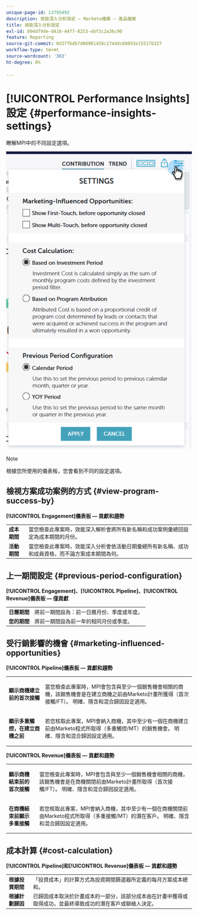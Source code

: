 ```yaml
---
unique-page-id: 13795492
description: 效能深入分析設定 — Marketo檔案 — 產品檔案
title: 效能深入分析設定
exl-id: 894df9de-d416-44f7-8253-ebf3c2a36c90
feature: Reporting
source-git-commit: 0d37fbdb7d08901458c1744dc68893e155176327
workflow-type: tm+mt
source-wordcount: '363'
ht-degree: 0%

---
```


# [!UICONTROL Performance Insights]設定 {#performance-insights-settings}

瞭解MPI中的不同設定選項。

![](assets/1-3.png)

>[!NOTE]
>
>根據您所使用的儀表板，您會看到不同的設定選項。

## 檢視方案成功案例的方式 {#view-program-success-by}

**[!UICONTROL Engagement]儀表板 — 貢獻和趨勢**

<table> 
 <tbody> 
  <tr> 
   <td><strong>成本期間</strong></td> 
   <td>當您檢查此專案時，效能深入解析會將所有新名稱和成功案例彙總回設定為成本期間的月份。</td> 
  </tr> 
  <tr> 
   <td><strong>活動期間</strong></td> 
   <td>當您檢查此專案時，效能深入分析會依活動日期彙總所有新名稱、成功和成員資格，而不論方案成本期間為何。</td> 
  </tr> 
 </tbody> 
</table>

## 上一期間設定 {#previous-period-configuration}

**[!UICONTROL Engagement]、[!UICONTROL Pipeline]、[!UICONTROL Revenue]儀表板 — 僅貢獻**

<table> 
 <tbody> 
  <tr> 
   <td><strong>日曆期間</strong></td> 
   <td>將前一期間設為：前一日曆月份、季度或年度。</td> 
  </tr> 
  <tr> 
   <td><strong>您的期間</strong></td> 
   <td>將前一期間設為前一年的相同月份或季度。</td> 
  </tr> 
 </tbody> 
</table>

## 受行銷影響的機會 {#marketing-influenced-opportunities}

**[!UICONTROL Pipeline]儀表板 — 貢獻和趨勢**

<table> 
 <tbody> 
  <tr> 
   <td><strong>顯示商機建立前的首次接觸</strong></td> 
   <td><p>當您檢查此專案時，MPI會包含與至少一個銷售機會相關的商機，該銷售機會是在建立商機之前由Marketo計畫所獲得（首次接觸/FT）。 明確、隱含和混合歸因設定適用。</p></td> 
  </tr> 
  <tr> 
   <td><strong>顯示多重觸控，在建立商機之前</strong></td> 
   <td><p>若您核取此專案，MPI會納入商機，其中至少有一個在商機建立前由Marketo程式所取得（多重觸控/MT）的銷售機會。 明確、隱含和混合歸因設定適用。</p></td> 
  </tr> 
 </tbody> 
</table>

**[!UICONTROL Revenue]儀表板 — 貢獻和趨勢**

<table> 
 <tbody> 
  <tr> 
   <td><strong>顯示商機結束前的首次接觸</strong></td> 
   <td><p>當您檢查此專案時，MPI會包含與至少一個銷售機會相關的商機，該銷售機會是在商機關閉前由Marketo計畫所取得（首次接觸/FT）。 明確、隱含和混合歸因設定適用。</p></td> 
  </tr> 
  <tr> 
   <td><strong>在商機結束前顯示多重接觸</strong></td> 
   <td><p>若您核取此專案，MPI會納入商機，其中至少有一個在商機關閉前由Marketo程式所取得（多重接觸/MT）的潛在客戶。 明確、隱含和混合歸因設定適用。</p></td> 
  </tr> 
 </tbody> 
</table>

## 成本計算 {#cost-calculation}

**[!UICONTROL Pipeline]和[!UICONTROL Revenue]儀表板 — 貢獻和趨勢**

<table> 
 <tbody> 
  <tr> 
   <td><strong>根據投資期間</strong></td> 
   <td>「投資成本」的計算方式為投資期間篩選器所定義的每月方案成本總和。</td> 
  </tr> 
  <tr> 
   <td><strong>根據計劃歸因</strong></td> 
   <td>已歸因成本取決於計畫成本的一部分，該部分成本由在計畫中獲得或取得成功，並最終導致成功的潛在客戶或聯絡人決定。</td> 
  </tr> 
 </tbody> 
</table>
